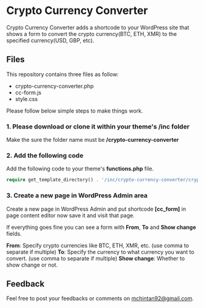 # Crypto Currency Converter

Crypto Currency Converter adds a shortcode to your WordPress site that shows a form to convert the crypto currency(BTC, ETH, XMR) to the specified currency(USD, GBP, etc).

## Files

This repository contains three files as follow:
 - crypto-currency-converter.php
 - cc-form.js
 - style.css

Please follow below simple steps to make things work.

### 1. Please download or clone it within your theme's /inc folder
Make the sure the folder name must be **/crypto-currency-converter**

### 2. Add the following code
Add the following code to your theme's **functions.php** file.

```php
require get_template_directory() . '/inc/crypto-currency-converter/crypto-currency-converter.php';
```

### 3. Create a new page in WordPress Admin area
Create a new page in WordPress Admin and put shortcode **[cc_form]** in page content editor now save it and visit that page.

If everything goes fine you can see a form with **From**, **To** and **Show change** fields.

**From**: Specify crypto currencies like BTC, ETH, XMR, etc. (use comma to separate if multiple)
**To**:  Specify the currency to what currency you want to convert. (use comma to separate if multiple)
**Show change**: Whether to show change or not.

## Feedback

Feel free to post your feedbacks or comments on [mchintan92@gmail.com](mailto:mchintan92@gmail.com).
